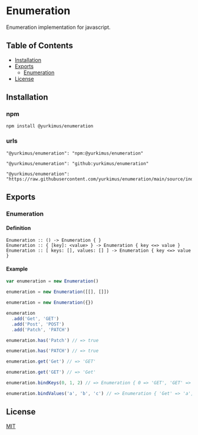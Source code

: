 # Enumeration

Enumeration implementation for javascript.

## Table of Contents

- [Installation](#installation)
- [Exports](#exports)
  - [Enumeration](#Enumeration)
- [License](#license)

## Installation

### npm

```
npm install @yurkimus/enumeration
```

### urls

```
"@yurkimus/enumeration": "npm:@yurkimus/enumeration"
```

```
"@yurkimus/enumeration": "github:yurkimus/enumeration"
```

```
"@yurkimus/enumeration": "https://raw.githubusercontent.com/yurkimus/enumeration/main/source/index.js"
```

## Exports

### Enumeration

#### Definition

```
Enumeration :: () -> Enumeration { }
Enumeration :: { [key]: <value> } -> Enumeration { key <=> value }
Enumeration :: [ keys: [], values: [] ] -> Enumeration { key <=> value }
```

#### Example

```javascript
var enumeration = new Enumeration()

enumeration = new Enumeration([[], []])

enumeration = new Enumeration({})

enumeration
  .add('Get', 'GET')
  .add('Post', 'POST')
  .add('Patch', 'PATCH')

enumeration.has('Patch') // => true

enumeration.has('PATCH') // => true

enumeration.get('Get') // => 'GET'

enumeration.get('GET') // => 'Get'

enumeration.bindKeys(0, 1, 2) // => Enumeration { 0 => 'GET', 'GET' => 0, ... }

enumeration.bindValues('a', 'b', 'c') // => Enumeration { 'Get' => 'a', 'a' => 'Get', ... }
```

## License

[MIT](LICENSE)
